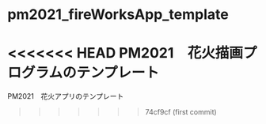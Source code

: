 # pm2021_fireWorksApp_template
<<<<<<< HEAD
PM2021　花火描画プログラムのテンプレート
=======
PM2021　花火アプリのテンプレート
>>>>>>> 74cf9cf (first commit)
